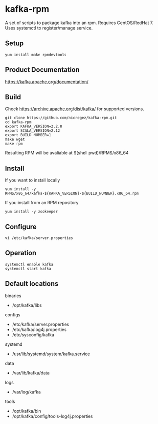 kafka-rpm
=========

A set of scripts to package kafka into an rpm.
Requires CentOS/RedHat 7.
Uses systemctl to register/manage service.

Setup
-----

    yum install make rpmdevtools

Product Documentation
---------------------

https://kafka.apache.org/documentation/

Build
-----

Check https://archive.apache.org/dist/kafka/ for supported versions.

    git clone https://github.com/nicregez/kafka-rpm.git
    cd kafka-rpm
    export KAFKA_VERSION=2.2.0
    export SCALA_VERSION=2.12
    export BUILD_NUMBER=1
    make wget
    make rpm

Resulting RPM will be avaliable at $(shell pwd)/RPMS/x86_64

Install
-------

If you want to install locally

    yum install -y RPMS/x86_64/kafka-${KAFKA_VERSION}-${BUILD_NUMBER}.x86_64.rpm

If you install from an RPM repository

    yum install -y zookeeper

Configure
---------

    vi /etc/kafka/server.properties

Operation
---------

    systemctl enable kafka
    systemctl start kafka

Default locations
-----------------

binaries

-   /opt/kafka/libs

configs

-   /etc/kafka/server.properties
-   /etc/kafka/log4j.properties
-   /etc/sysconfig/kafka

systemd

-   /usr/lib/systemd/system/kafka.service

data

-   /var/lib/kafka/data

logs

-   /var/log/kafka

tools

-   /opt/kafka/bin
-   /opt/kafka/config/tools-log4j.properties

